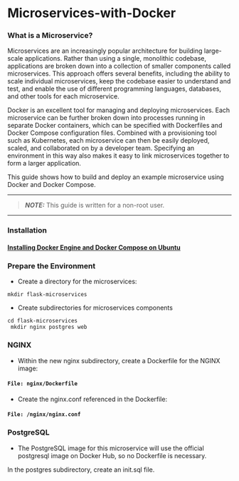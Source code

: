 # Microservices-with-Docker
### What is a Microservice?
Microservices are an increasingly popular architecture for building large-scale applications. Rather than using a single, monolithic codebase, applications are broken down into a collection of smaller components called microservices. This approach offers several benefits, including the ability to scale individual microservices, keep the codebase easier to understand and test, and enable the use of different programming languages, databases, and other tools for each microservice.

Docker is an excellent tool for managing and deploying microservices. Each microservice can be further broken down into processes running in separate Docker containers, which can be specified with Dockerfiles and Docker Compose configuration files. Combined with a provisioning tool such as Kubernetes, each microservice can then be easily deployed, scaled, and collaborated on by a developer team. Specifying an environment in this way also makes it easy to link microservices together to form a larger application.

This guide shows how to build and deploy an example microservice using Docker and Docker Compose.

---
> **_NOTE:_**
This guide is written for a non-root user.
---

### Installation
#### [Installing Docker Engine and Docker Compose on Ubuntu](https://www.linode.com/docs/guides/installing-and-using-docker-on-ubuntu-and-debian/)

### Prepare the Environment
* Create a directory for the microservices:
```
mkdir flask-microservices
```
* Create subdirectories for microservices components
```
cd flask-microservices
 mkdir nginx postgres web
 ```
 ### NGINX
* Within the new nginx subdirectory, create a Dockerfile for the NGINX image:
#### **`File: nginx/Dockerfile`**

* Create the nginx.conf referenced in the Dockerfile:
#### **`File: /nginx/nginx.conf`**

### PostgreSQL
* The PostgreSQL image for this microservice will use the official postgresql image on Docker Hub, so no Dockerfile is necessary.

In the postgres subdirectory, create an init.sql file.